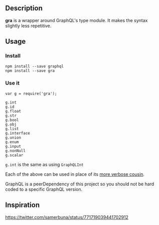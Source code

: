 ## Description

**gra** is a wrapper around GraphQL's type module. It makes the syntax slightly less repetitive.

## Usage

### Install

```
npm install --save graphql
npm install --save gra
```

### Use it

```
var g = require('gra');

g.int
g.id
g.float
g.str
g.bool
g.obj
g.list
g.interface
g.union
g.enum
g.input
g.nonNull
g.scalar
```

`g.int` is the same as using `GraphQLInt`

Each of the above can be used in place of its [more verbose cousin](http://graphql.org/docs/api-reference-type-system/).

GraphQL is a peerDependency of this project so you should not be hard coded to a specific GraphQL version.

## Inspiration

https://twitter.com/samerbuna/status/771719039441702912
